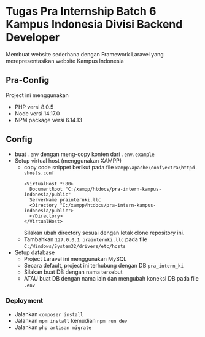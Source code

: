 # Tugas Pra Internship Batch 6 Kampus Indonesia Divisi Backend Developer
  Membuat website sederhana dengan Framework Laravel yang merepresentasikan website Kampus Indonesia

## Pra-Config
  Project ini menggunakan
  * PHP versi 8.0.5
  * Node versi 14.17.0
  * NPM package versi 6.14.13  

## Config
  * buat `.env` dengan meng-copy konten dari `.env.example`
  * Setup virtual host (menggunakan XAMPP)
    * copy code snippet berikut pada file `xampp\apache\conf\extra\httpd-vhosts.conf`
      ```
      <VirtualHost *:80>
        DocumentRoot "C:/xampp/htdocs/pra-intern-kampus-indonesia/public"
        ServerName prainternki.llc
        <Directory "C:/xampp/htdocs/pra-intern-kampus-indonesia/public">
        </Directory>
      </VirtualHost>
      ```
      Silakan ubah directory sesuai dengan letak clone repository ini.
    * Tambahkan `127.0.0.1 prainternki.llc` pada file `C:/Windows/System32/drivers/etc/hosts`
  * Setup database
    * Project Laravel ini menggunakan MySQL
    * Secara default, project ini terhubung dengan DB `pra_intern_ki`
    * Silakan buat DB dengan nama tersebut
    * ATAU buat DB dengan nama lain dan mengubah koneksi DB pada file `.env`

### Deployment
  * Jalankan `composer install`
  * Jalankan `npm install` kemudian `npm run dev`
  * Jalankan `php artisan migrate`
